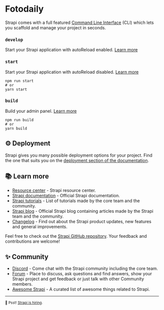 # Fotodaily

Strapi comes with a full featured [Command Line Interface](https://docs.strapi.io/developer-docs/latest/developer-resources/cli/CLI.html) (CLI) which lets you scaffold and manage your project in seconds.

### `develop`

Start your Strapi application with autoReload enabled. [Learn more](https://docs.strapi.io/developer-docs/latest/developer-resources/cli/CLI.html#strapi-develop)

### `start`

Start your Strapi application with autoReload disabled. [Learn more](https://docs.strapi.io/developer-docs/latest/developer-resources/cli/CLI.html#strapi-start)

```
npm run start
# or
yarn start
```

### `build`

Build your admin panel. [Learn more](https://docs.strapi.io/developer-docs/latest/developer-resources/cli/CLI.html#strapi-build)

```
npm run build
# or
yarn build
```

## ⚙️ Deployment

Strapi gives you many possible deployment options for your project. Find the one that suits you on the [deployment section of the documentation](https://docs.strapi.io/developer-docs/latest/setup-deployment-guides/deployment.html).

## 📚 Learn more

-   [Resource center](https://strapi.io/resource-center) - Strapi resource center.
-   [Strapi documentation](https://docs.strapi.io) - Official Strapi documentation.
-   [Strapi tutorials](https://strapi.io/tutorials) - List of tutorials made by the core team and the community.
-   [Strapi blog](https://docs.strapi.io) - Official Strapi blog containing articles made by the Strapi team and the community.
-   [Changelog](https://strapi.io/changelog) - Find out about the Strapi product updates, new features and general improvements.

Feel free to check out the [Strapi GitHub repository](https://github.com/strapi/strapi). Your feedback and contributions are welcome!

## ✨ Community

-   [Discord](https://discord.strapi.io) - Come chat with the Strapi community including the core team.
-   [Forum](https://forum.strapi.io/) - Place to discuss, ask questions and find answers, show your Strapi project and get feedback or just talk with other Community members.
-   [Awesome Strapi](https://github.com/strapi/awesome-strapi) - A curated list of awesome things related to Strapi.

---

<sub>🤫 Psst! [Strapi is hiring](https://strapi.io/careers).</sub>
